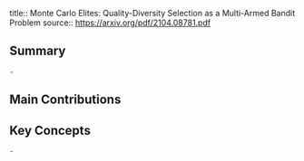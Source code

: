 title:: Monte Carlo Elites: Quality-Diversity Selection as a Multi-Armed Bandit Problem
source:: https://arxiv.org/pdf/2104.08781.pdf

## Summary
	-
## Main Contributions
## Key Concepts
	-